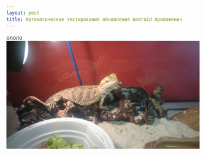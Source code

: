 ```yaml
---
layout: post
title: Автоматическое тестирование обновления Android приложенич
---
```

ололо
![ящерка](/images/test.png)